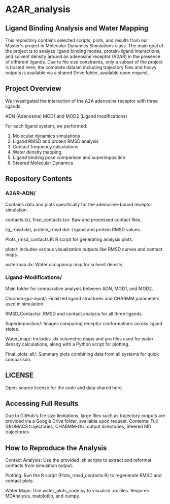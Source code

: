 # A2AR_analysis

## Ligand Binding Analysis and Water Mapping
This repository contains selected scripts, plots, and results from our Master's project in Molecular Dynamics Simulations class. The main goal of the project is to analyze ligand binding modes, protein-ligand interactions, and solvent density around an adenosine receptor (A2AR) in the presence of different ligands. Due to file size constraints, only a subset of the project is hosted here; the complete dataset including trajectory files and heavy outputs is available via a shared Drive folder, available upon request.

## Project Overview
We investigated the interaction of the A2A adenosine receptor with three ligands:

ADN (Adenosine)
MOD1 and MOD2 (Ligand modifications)

For each ligand system, we performed:

1. Molecular dynamics simulations
2. Ligand RMSD and protein RMSD analysis
3. Contact frequency calculations
4. Water density mapping 
5. Ligand binding pose comparison and superimposition
6. Steered Molecular Dynamics

## Repository Contents
### A2AR-ADN/
Contains data and plots specifically for the adenosine-bound receptor simulation.

contacts.txt, final_contacts.tsv: Raw and processed contact files.

lig_rmsd.dat, protein_rmsd.dat: Ligand and protein RMSD values.

Plots_rmsd_contacts.R: R script for generating analysis plots.

plots/: Includes various visualization outputs like RMSD curves and contact maps.

watermap.dx: Water occupancy map for solvent density.

### Ligand-Modifications/
Main folder for comparative analysis between ADN, MOD1, and MOD2.

Charmm-gui-input/: Finalized ligand structures and CHARMM parameters used in simulation.

RMSD_Contacts/: RMSD and contact analysis for all three ligands.

Superimposition/: Images comparing receptor conformations across ligand states.

Water_map/: Includes .dx volumetric maps and gro files used for water density calculations, along with a Python script for plotting.

Final_plots_all/: Summary plots combining data from all systems for quick comparison.

## LICENSE
Open-source license for the code and data shared here.

## Accessing Full Results
Due to GitHub's file size limitations, large files such as trajectory outputs are provided via a Google Drive folder, available upon request.
Contents:
Full GROMACS trajectories, CHARMM-GUI output directories, Steered MD trajectories

## How to Reproduce the Analysis
Contact Analysis: Use the provided .sh scripts to extract and reformat contacts from simulation output.

Plotting: Run the R script (Plots_rmsd_contacts.R) to regenerate RMSD and contact plots.

Water Maps: Use water_plots_code.py to visualize .dx files. Requires MDAnalysis, matplotlib, and numpy.

